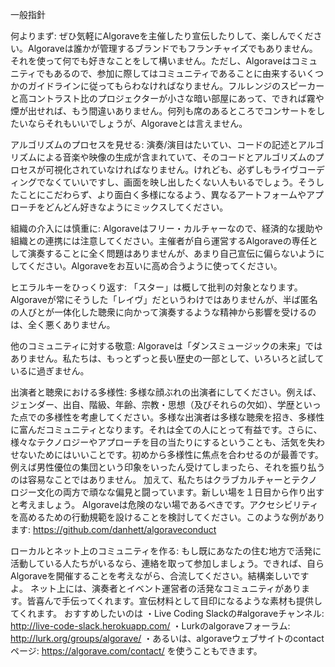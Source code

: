 一般指針

何よりまず:  ぜひ気軽にAlgoraveを主催したり宣伝したりして、楽しんでください。Algoraveは誰かが管理するブランドでもフランチャイズでもありません。それを使って何でも好きなことをして構いません。ただし、Algoraveはコミュニティでもあるので、参加に際してはコミュニティであることに由来するいくつかのガイドラインに従ってもらわなければなりません。フルレンジのスピーカーと高コントラスト比のプロジェクターが小さな暗い部屋にあって、できれば霧や煙が出せれば、もう間違いありません。何列も席のあるところでコンサートをしたいならそれもいいでしょうが、Algoraveとは言えません。

アルゴリズムのプロセスを見せる:  演奏/演目はたいてい、コードの記述とアルゴリズムによる音楽や映像の生成が含まれていて、そのコードとアルゴリズムのプロセスが可視化されていなければなりません。けれども、必ずしもライヴコーディングでなくていいですし、画面を映し出したくない人もいるでしょう。そうしたことにこだわらず、より面白く多様になるよう、異なるアートフォームやアプローチをどんどん好きなようにミックスしてください。

組織の介入には慎重に:  Algoraveはフリー・カルチャーなので、経済的な援助や組織との連携には注意してください。主催者が自ら運営するAlgoraveの専任として演奏することに全く問題はありませんが、あまり自己宣伝に偏らないようにしてください。Algoraveをお互いに高め合うように使ってください。

ヒエラルキーをひっくり返す:  「スター」は概して批判の対象となります。Algoraveが常にそうした「レイヴ」だというわけではありませんが、半ば匿名の人びとが一体化した聴衆に向かって演奏するような精神から影響を受けるのは、全く悪くありません。

他のコミュニティに対する敬意:  Algoraveは「ダンスミュージックの未来」ではありません。私たちは、もっとずっと長い歴史の一部として、いろいろと試しているに過ぎません。

出演者と聴衆における多様性:  多様な顔ぶれの出演者にしてください。例えば、ジェンダー、出自、階級、年齢、宗教・思想（及びそれらの欠如）、学歴といった点での多様性を考慮してください。多様な出演者は多様な聴衆を招き、多様性に富んだコミュニティとなります。それは全ての人にとって有益です。さらに、様々なテクノロジーやアプローチを目の当たりにするということも、活気を失わせないためにはいいことです。初めから多様性に焦点を合わせるのが最善です。例えば男性優位の集団という印象をいったん受けてしまったら、それを振り払うのは容易なことではありません。
加えて、私たちはクラブカルチャーとテクノロジー文化の両方で頑なな偏見と闘っています。新しい場を１日目から作り出すと考えましょう。
Algoraveは危険のない場であるべきです。アクセシビリティを高めるための行動規範を設けることを検討してください。このような例があります: https://github.com/danhett/algoraveconduct

ローカルとネット上のコミュニティを作る:  もし既にあなたの住む地方で活発に活動している人たちがいるなら、連絡を取って参加しましょう。できれば、自らAlgoraveを開催することを考えながら、合流してください。結構楽しいですよ。
ネット上には、演奏者とイベント運営者の活発なコミュニティがあります。皆喜んで手伝ってくれます。宣伝材料として目印になるような素材も提供してくれます。
おすすめしたいのは
・Live Coding Slackの#algoraveチャンネル: http://live-code-slack.herokuapp.com/
・Lurkのalgoraveフォーラム: http://lurk.org/groups/algorave/
・あるいは、algoraveウェブサイトのcontactページ: https://algorave.com/contact/ を使うこともできます。
